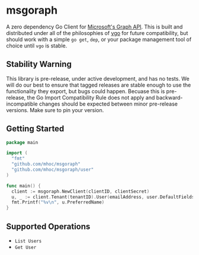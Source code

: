 # msgoraph

A zero dependency Go Client for [Microsoft's Graph API](https://developer.microsoft.com/en-us/graph/docs/concepts/overview). This is built and distributed under all of the philosophies of [vgo](https://research.swtch.com/vgo) for future compatibility, but should work with a simple `go get`, `dep`, or your package management tool of choice until `vgo` is stable. 

## Stability Warning

This library is pre-release, under active development, and has no tests. We will do our best to ensure that tagged releases are stable enough to use the functionality they export, but bugs could happen. Becuase this is pre-release, the Go Import Compatibility Rule does not apply and backward-incompatible changes should be expected between minor pre-release versions. Make sure to pin your version. 

## Getting Started

```go
package main

import (
  "fmt"
  "github.com/mhoc/msgoraph"
  "github.com/mhoc/msgoraph/user"
)

func main() {
  client := msgoraph.NewClient(clientID, clientSecret)
  u, _ := client.Tenant(tenantID).User(emailAddress, user.DefaultFields)
  fmt.Printf("%v\n", u.PreferredName)
}
```

## Supported Operations

- `List Users`
- `Get User`

